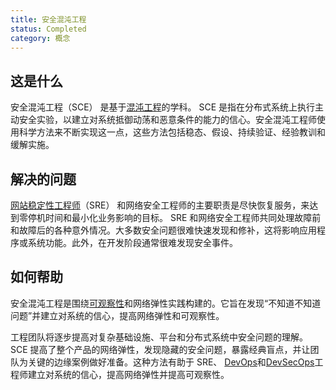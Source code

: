 ```yaml
---
title: 安全混沌工程
status: Completed
category: 概念
---
```


## 这是什么

安全混沌工程（SCE） 是基于[混沌工程](/chaos-engineering/)的学科。 SCE 是指在分布式系统上执行主动安全实验，以建立对系统抵御动荡和恶意条件的能力的信心。安全混沌工程师使用科学方法来不断实现这一点，这些方法包括稳态、假设、持续验证、经验教训和缓解实施。

## 解决的问题

[网站稳定性工程师](/site-reliability-engineering/)（SRE） 和网络安全工程师的主要职责是尽快恢复服务，来达到零停机时间和最小化业务影响的目标。 SRE 和网络安全工程师共同处理故障前和故障后的各种意外情况。大多数安全问题很难快速发现和修补，这将影响应用程序或系统功能。此外，在开发阶段通常很难发现安全事件。

## 如何帮助

安全混沌工程是围绕[可观察性](/observability/)和网络弹性实践构建的。它旨在发现“不知道不知道问题”并建立对系统的信心，提高网络弹性和可观察性。

工程团队将逐步提高对复杂基础设施、平台和分布式系统中安全问题的理解。 SCE 提高了整个产品的网络弹性，发现隐藏的安全问题，暴露经典盲点，并让团队为关键的边缘案例做好准备。这种方法有助于 SRE、 [DevOps](/devops/)和[DevSecOps](/devsecops/)工程师建立对系统的信心，提高网络弹性并提高可观察性。
